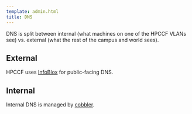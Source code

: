 ```yaml
---
template: admin.html
title: DNS
---
```


DNS is split between internal (what machines on one of the HPCCF VLANs
see) vs. external (what the rest of the campus and world sees).

## External

HPCCF uses [InfoBlox](https://infoblox.ucdavis.edu/) for public-facing DNS.

## Internal

Internal DNS is managed by [cobbler](../cobbler). 
